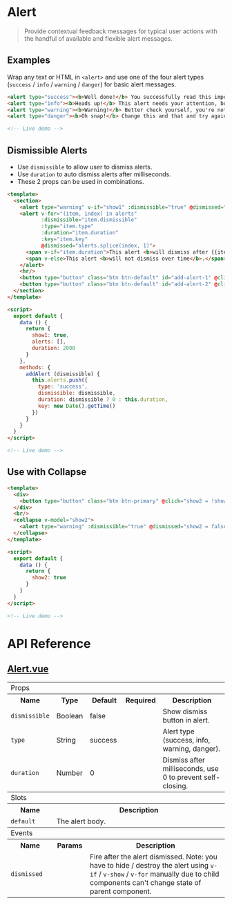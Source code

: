 # Alert

> Provide contextual feedback messages for typical user actions with the handful of available and flexible alert messages.

## Examples

Wrap any text or HTML in `<alert>` and use one of the four alert types (`success` / `info` / `warning` / `danger`) for basic alert messages.

```html
<alert type="success"><b>Well done!</b> You successfully read this important alert message.</alert>
<alert type="info"><b>Heads up!</b> This alert needs your attention, but it's not super important.</alert>
<alert type="warning"><b>Warning!</b> Better check yourself, you're not looking too good.</alert>
<alert type="danger"><b>Oh snap!</b> Change this and that and try again.</alert>

<!-- Live demo -->
```

## Dismissible Alerts

* Use `dismissible` to allow user to dismiss alerts.
* Use `duration` to auto dismiss alerts after milliseconds.
* These 2 props can be used in combinations.


```html
<template>
  <section>
    <alert type="warning" v-if="show1" :dismissible="true" @dismissed="show1 = false" id="alert-test"><b>Warning!</b> Better check yourself, you're not looking too good.</alert>
    <alert v-for="(item, index) in alerts"
           :dismissible="item.dismissible"
           :type="item.type"
           :duration="item.duration"
           :key="item.key"
           @dismissed="alerts.splice(index, 1)">
      <span v-if="item.duration">This alert <b>will dismiss after {{item.duration}}ms</b>.</span>
      <span v-else>This alert <b>will not dismiss over time</b>.</span>
    </alert>
    <hr/>
    <button type="button" class="btn btn-default" id="add-alert-1" @click="addAlert(false)">Add Alert (Dismiss After 2000ms)</button>
    <button type="button" class="btn btn-default" id="add-alert-2" @click="addAlert(true)">Add Alert (Dismissible)</button>
  </section>
</template>

<script>
  export default {
    data () {
      return {
        show1: true,
        alerts: [],
        duration: 2000
      }
    },
    methods: {
      addAlert (dismissible) {
        this.alerts.push({
          type: 'success', 
          dismissible: dismissible, 
          duration: dismissible ? 0 : this.duration, 
          key: new Date().getTime()
        })
      }
    }
  }
</script>

<!-- Live demo -->
```

## Use with Collapse

```html
<template>
  <div>
    <button type="button" class="btn btn-primary" @click="show2 = !show2">Toggle Collapsing Alert</button>
  </div>
  <br/>
  <collapse v-model="show2">
    <alert type="warning" :dismissible="true" @dismissed="show2 = false">This alert <b>will collapse on open / close</b>.</alert>
  </collapse>
</template>

<script>
  export default {
    data () {
      return {
        show2: true
      }
    }
  }
</script>

<!-- Live demo -->
```

# API Reference

## [Alert.vue](https://github.com/wxsms/uiv/tree/master/src/components/alert/Alert.vue)

<div class="table-responsive">
  <table class="table table-bordered">
    <tbody>
    <tr>
      <td colspan="5"><span class="label label-default">Props</span></td>
    </tr>
    <tr>
      <th>Name</th>
      <th>Type</th>
      <th>Default</th>
      <th width="50px">Required</th>
      <th>Description</th>
    </tr>
    <tr>
      <td nowrap="nowrap"><code>dismissible</code></td>
      <td>Boolean</td>
      <td>false</td>
      <td></td>
      <td>Show dismiss button in alert.</td>
    </tr>
    <tr>
      <td nowrap="nowrap"><code>type</code></td>
      <td>String</td>
      <td>success</td>
      <td></td>
      <td>Alert type (success, info, warning, danger).</td>
    </tr>
    <tr>
      <td nowrap="nowrap"><code>duration</code></td>
      <td>Number</td>
      <td>0</td>
      <td></td>
      <td>Dismiss after milliseconds, use 0 to prevent self-closing.</td>
    </tr>
    </tbody>
    <tbody>
    <tr>
      <td colspan="5"><span class="label label-default">Slots</span></td>
    </tr>
    <tr>
      <th>Name</th>
      <th colspan="4">Description</th>
    </tr>
    <tr>
      <td nowrap="nowrap"><code>default</code></td>
      <td colspan="4">The alert body.</td>
    </tr>
    </tbody>
    <tbody>
    <tr>
      <td colspan="5"><span class="label label-default">Events</span></td>
    </tr>
    <tr>
      <th>Name</th>
      <th>Params</th>
      <th colspan="3">Description</th>
    </tr>
    <tr>
      <td nowrap="nowrap"><code>dismissed</code></td>
      <td></td>
      <td colspan="3">
        Fire after the alert dismissed. Note: you have to hide / destroy the alert using <code>v-if</code>
        / <code>v-show</code> / <code>v-for</code>
        manually due to child components can't change state of parent component.
      </td>
    </tr>
    </tbody>
  </table>
</div>

<!-- Live demo script
<script>
  export default {
    data () {
      return {
        alerts: [],
        show1: true,
        show2: true,
        duration: 2000
      }
    },
    methods: {
      addAlert (dismissible) {
        this.alerts.push({
          type: 'success', 
          dismissible: dismissible, 
          duration: dismissible ? 0 : this.duration, 
          key: new Date().getTime()
        })
      }
    }
  }
</script>
-->
